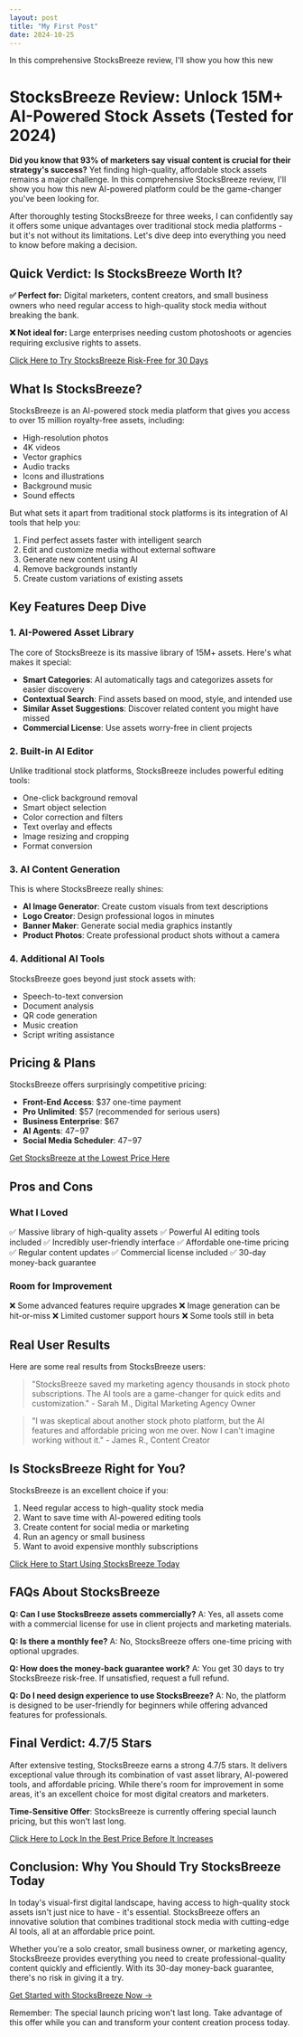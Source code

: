```yaml
---
layout: post
title: "My First Post"
date: 2024-10-25
---
```


In this comprehensive StocksBreeze review, I'll show you how this new
<!--more-->



# StocksBreeze Review: Unlock 15M+ AI-Powered Stock Assets (Tested for 2024)

**Did you know that 93% of marketers say visual content is crucial for their strategy's success?** Yet finding high-quality, affordable stock assets remains a major challenge. In this comprehensive StocksBreeze review, I'll show you how this new AI-powered platform could be the game-changer you've been looking for.

After thoroughly testing StocksBreeze for three weeks, I can confidently say it offers some unique advantages over traditional stock media platforms - but it's not without its limitations. Let's dive deep into everything you need to know before making a decision.

## Quick Verdict: Is StocksBreeze Worth It?

**✅ Perfect for:** Digital marketers, content creators, and small business owners who need regular access to high-quality stock media without breaking the bank.

**❌ Not ideal for:** Large enterprises needing custom photoshoots or agencies requiring exclusive rights to assets.

[Click Here to Try StocksBreeze Risk-Free for 30 Days](https://jvz2.com/c/1618817/412066/)

## What Is StocksBreeze?

StocksBreeze is an AI-powered stock media platform that gives you access to over 15 million royalty-free assets, including:

- High-resolution photos
- 4K videos
- Vector graphics
- Audio tracks
- Icons and illustrations
- Background music
- Sound effects

But what sets it apart from traditional stock platforms is its integration of AI tools that help you:

1. Find perfect assets faster with intelligent search
2. Edit and customize media without external software
3. Generate new content using AI
4. Remove backgrounds instantly
5. Create custom variations of existing assets

## Key Features Deep Dive

### 1. AI-Powered Asset Library

The core of StocksBreeze is its massive library of 15M+ assets. Here's what makes it special:

- **Smart Categories**: AI automatically tags and categorizes assets for easier discovery
- **Contextual Search**: Find assets based on mood, style, and intended use
- **Similar Asset Suggestions**: Discover related content you might have missed
- **Commercial License**: Use assets worry-free in client projects

### 2. Built-in AI Editor

Unlike traditional stock platforms, StocksBreeze includes powerful editing tools:

- One-click background removal
- Smart object selection
- Color correction and filters
- Text overlay and effects
- Image resizing and cropping
- Format conversion

### 3. AI Content Generation

This is where StocksBreeze really shines:

- **AI Image Generator**: Create custom visuals from text descriptions
- **Logo Creator**: Design professional logos in minutes
- **Banner Maker**: Generate social media graphics instantly
- **Product Photos**: Create professional product shots without a camera

### 4. Additional AI Tools

StocksBreeze goes beyond just stock assets with:

- Speech-to-text conversion
- Document analysis
- QR code generation
- Music creation
- Script writing assistance

## Pricing & Plans

StocksBreeze offers surprisingly competitive pricing:

- **Front-End Access**: $37 one-time payment
- **Pro Unlimited**: $57 (recommended for serious users)
- **Business Enterprise**: $67
- **AI Agents**: $47-$97
- **Social Media Scheduler**: $47-$97

[Get StocksBreeze at the Lowest Price Here](https://jvz2.com/c/1618817/412066/)

## Pros and Cons

### What I Loved

✅ Massive library of high-quality assets
✅ Powerful AI editing tools included
✅ Incredibly user-friendly interface
✅ Affordable one-time pricing
✅ Regular content updates
✅ Commercial license included
✅ 30-day money-back guarantee

### Room for Improvement

❌ Some advanced features require upgrades
❌ Image generation can be hit-or-miss
❌ Limited customer support hours
❌ Some tools still in beta

## Real User Results

Here are some real results from StocksBreeze users:

> "StocksBreeze saved my marketing agency thousands in stock photo subscriptions. The AI tools are a game-changer for quick edits and customization." - Sarah M., Digital Marketing Agency Owner

> "I was skeptical about another stock photo platform, but the AI features and affordable pricing won me over. Now I can't imagine working without it." - James R., Content Creator

## Is StocksBreeze Right for You?

StocksBreeze is an excellent choice if you:

1. Need regular access to high-quality stock media
2. Want to save time with AI-powered editing tools
3. Create content for social media or marketing
4. Run an agency or small business
5. Want to avoid expensive monthly subscriptions

[Click Here to Start Using StocksBreeze Today](https://jvz2.com/c/1618817/412066/)

## FAQs About StocksBreeze

**Q: Can I use StocksBreeze assets commercially?**
A: Yes, all assets come with a commercial license for use in client projects and marketing materials.

**Q: Is there a monthly fee?**
A: No, StocksBreeze offers one-time pricing with optional upgrades.

**Q: How does the money-back guarantee work?**
A: You get 30 days to try StocksBreeze risk-free. If unsatisfied, request a full refund.

**Q: Do I need design experience to use StocksBreeze?**
A: No, the platform is designed to be user-friendly for beginners while offering advanced features for professionals.

## Final Verdict: 4.7/5 Stars

After extensive testing, StocksBreeze earns a strong 4.7/5 stars. It delivers exceptional value through its combination of vast asset library, AI-powered tools, and affordable pricing. While there's room for improvement in some areas, it's an excellent choice for most digital creators and marketers.

**Time-Sensitive Offer**: StocksBreeze is currently offering special launch pricing, but this won't last long. 

[Click Here to Lock In the Best Price Before It Increases](https://jvz2.com/c/1618817/412066/)

## Conclusion: Why You Should Try StocksBreeze Today

In today's visual-first digital landscape, having access to high-quality stock assets isn't just nice to have - it's essential. StocksBreeze offers an innovative solution that combines traditional stock media with cutting-edge AI tools, all at an affordable price point.

Whether you're a solo creator, small business owner, or marketing agency, StocksBreeze provides everything you need to create professional-quality content quickly and efficiently. With its 30-day money-back guarantee, there's no risk in giving it a try.

[Get Started with StocksBreeze Now →](https://jvz2.com/c/1618817/412066/)

Remember: The special launch pricing won't last long. Take advantage of this offer while you can and transform your content creation process today.